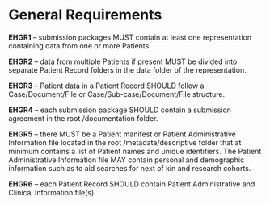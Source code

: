 # General Requirements
**EHGR1** – submission packages MUST contain at least one representation containing data from one or more Patients.

**EHGR2** – data from multiple Patients if present MUST be divided into separate Patient Record folders in the data folder of the representation. 

**EHGR3** – Patient data in a Patient Record SHOULD follow a Case/Document/File or Case/Sub-case/Document/File structure.

**EHGR4** – each submission package SHOULD contain a submission agreement in the root /documentation folder.

**EHGR5** – there MUST be a Patient manifest or Patient Administrative Information file located in the root /metadata/descriptive folder that at minimum contains  a list of Patient names and unique identifiers. The Patient Administrative Information file MAY contain personal and demographic information such as to aid searches for next of kin and research cohorts.

**EHGR6** – each Patient Record SHOULD contain Patient Administrative and Clinical Information file(s).
